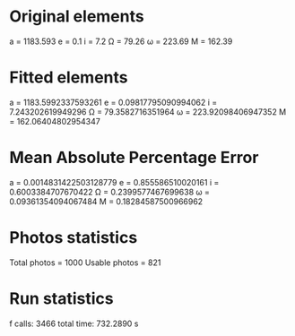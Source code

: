 # Original elements

a = 1183.593
e = 0.1
i = 7.2
Ω = 79.26
ω = 223.69
M = 162.39

# Fitted elements

a = 1183.5992337593261
e = 0.09817795090994062
i = 7.243202619949296
Ω = 79.3582716351964
ω = 223.92098406947352
M = 162.06404802954347

# Mean Absolute Percentage Error

a = 0.0014831422503128779
e = 0.855586510020161
i = 0.6003384707670422
Ω = 0.2399577467699638
ω = 0.09361354094067484
M = 0.18284587500966962

# Photos statistics

Total photos = 1000
Usable photos = 821

# Run statistics

f calls: 3466
total time: 732.2890 s